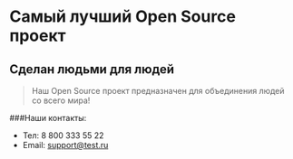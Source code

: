 # Самый лучший Open Source проект

## Сделан людьми для людей

> Наш Open Source проект предназначен для объединения людей со всего мира!

###Наши контакты:
- Тел: 8 800 333 55 22
- Email: [support@test.ru]()
